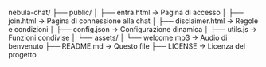 nebula-chat/
├── public/
│   ├── entra.html         → Pagina di accesso
│   ├── join.html          → Pagina di connessione alla chat
│   ├── disclaimer.html    → Regole e condizioni
│   ├── config.json        → Configurazione dinamica
│   ├── utils.js           → Funzioni condivise
│   └── assets/
│       └── welcome.mp3    → Audio di benvenuto
├── README.md              → Questo file
├── LICENSE                → Licenza del progetto
